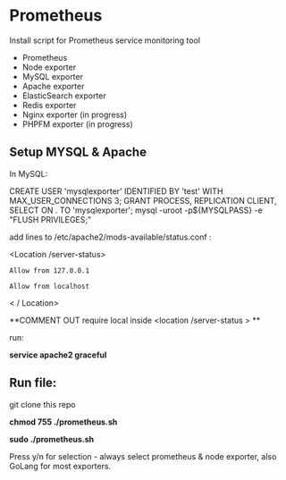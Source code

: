 # Prometheus
Install script for Prometheus service monitoring tool

* Prometheus
* Node exporter
* MySQL exporter
* Apache exporter
* ElasticSearch exporter
* Redis exporter
* Nginx exporter (in progress)
* PHPFM exporter (in progress)


## Setup MYSQL & Apache

In MySQL:

CREATE USER 'mysqlexporter' IDENTIFIED BY 'test' WITH MAX_USER_CONNECTIONS 3;
GRANT PROCESS, REPLICATION CLIENT, SELECT ON *.* TO 'mysqlexporter';
mysql -uroot -p${MYSQLPASS} -e "FLUSH PRIVILEGES;"

add lines to /etc/apache2/mods-available/status.conf :

   <Location /server-status>

    Allow from 127.0.0.1
  
    Allow from localhost
  
   < / Location>
   
**COMMENT OUT require local inside <location /server-status > **

run:

**service apache2 graceful**

## Run file:

git clone this repo

**chmod 755 ./prometheus.sh**

**sudo ./prometheus.sh**


Press y/n for selection - always select prometheus & node exporter, also GoLang for most exporters.



